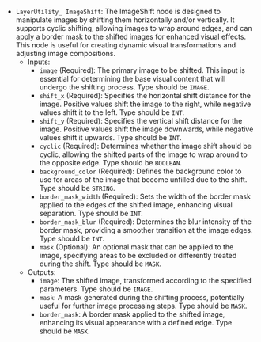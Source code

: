 - `LayerUtility_ ImageShift`: The ImageShift node is designed to manipulate images by shifting them horizontally and/or vertically. It supports cyclic shifting, allowing images to wrap around edges, and can apply a border mask to the shifted images for enhanced visual effects. This node is useful for creating dynamic visual transformations and adjusting image compositions.
    - Inputs:
        - `image` (Required): The primary image to be shifted. This input is essential for determining the base visual content that will undergo the shifting process. Type should be `IMAGE`.
        - `shift_x` (Required): Specifies the horizontal shift distance for the image. Positive values shift the image to the right, while negative values shift it to the left. Type should be `INT`.
        - `shift_y` (Required): Specifies the vertical shift distance for the image. Positive values shift the image downwards, while negative values shift it upwards. Type should be `INT`.
        - `cyclic` (Required): Determines whether the image shift should be cyclic, allowing the shifted parts of the image to wrap around to the opposite edge. Type should be `BOOLEAN`.
        - `background_color` (Required): Defines the background color to use for areas of the image that become unfilled due to the shift. Type should be `STRING`.
        - `border_mask_width` (Required): Sets the width of the border mask applied to the edges of the shifted image, enhancing visual separation. Type should be `INT`.
        - `border_mask_blur` (Required): Determines the blur intensity of the border mask, providing a smoother transition at the image edges. Type should be `INT`.
        - `mask` (Optional): An optional mask that can be applied to the image, specifying areas to be excluded or differently treated during the shift. Type should be `MASK`.
    - Outputs:
        - `image`: The shifted image, transformed according to the specified parameters. Type should be `IMAGE`.
        - `mask`: A mask generated during the shifting process, potentially useful for further image processing steps. Type should be `MASK`.
        - `border_mask`: A border mask applied to the shifted image, enhancing its visual appearance with a defined edge. Type should be `MASK`.
